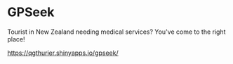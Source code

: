 # GPSeek

Tourist in New Zealand needing medical services? You've come to the right place!

https://qgthurier.shinyapps.io/gpseek/
